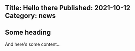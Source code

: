 Title: Hello there
Published: 2021-10-12
Category: news
---
## Some heading

And here's some content...
